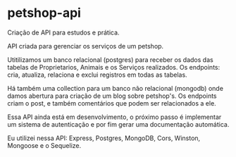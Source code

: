 # petshop-api
Criação de API para estudos e prática.

API criada para gerenciar os serviços de um petshop.

Utitilizamos um banco relacional (postgres) para receber os dados das tabelas de Proprietarios, Animais e os Serviços realizados.
Os endpoints: cria, atualiza, relaciona e exclui registros em todas as tabelas.

Há também uma collection para um banco não relacional (mongodb) onde damos abertura para criação de um blog sobre petshop's.
Os endpoints criam o post, e também comentários que podem ser relacionados a ele.

Essa API ainda está em desenvolvimento, o próximo passo é implementar um sistema de autenticação e por fim gerar uma documentação automática.

Eu utilizei nessa API: Express, Postgres, MongoDB, Cors, Winston, Mongoose e o Sequelize.
